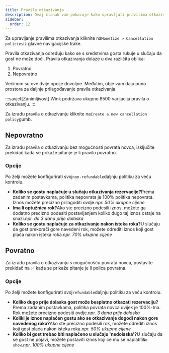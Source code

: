 ```yaml
---
title: Pravila otkazivanja
description: Ovaj članak vam pokazuje kako upravljati pravilima otkazivanja na Winku.
sidebar:
  order: 12
---
```

Za upravljanje pravilima otkazivanja kliknite na`Monetize > Cancellation policies`iz glavne navigacijske trake.

Pravila otkazivanja određuju kako se s sredstvima gosta rukuje u slučaju da gost ne može doći. Pravila otkazivanja dolaze u dva različita oblika:

1. Povratno
2. Nepovratno

Većinom su ove dvije opcije dovoljne. Međutim, obje vam daju puno prostora za daljnje prilagođavanje pravila otkazivanja.

:::savjet\[Zanimljivost]
Wink podržava ukupno 8500 varijacija pravila o otkazivanju.
:::

Za izradu pravila o otkazivanju kliknite na`Create a new cancellation policy`gumb.

## Nepovratno

Za izradu pravila o otkazivanju bez mogućnosti povrata novca, isključite prekidač kada se prikaže pitanje je li pravilo povratno.

### Opcije

Po želji možete konfigurirati svoj`non-refundable`daljnju politiku za veću kontrolu.

* **Koliko se gostu naplaćuje u slučaju otkazivanja rezervacije?**&#x50;rema zadanim postavkama, politika nepovrata je 100% politika nepovrata. Iznos možete precizno prilagoditi ovdje.*npr. 50% ukupne cijene*
* **Ima li optužnica rok?**&#x41;ko ste precizno podesili iznos, možete ga dodatno precizno podesiti postavljanjem koliko dugo taj iznos ostaje na snazi.*npr. do 3 dana prije dolaska*
* **Koliko se gostu naplaćuje za otkazivanje nakon isteka roka?**&#x55; slučaju da gost prekorači gore navedeni rok, možete odrediti iznos koji gost plaća nakon isteka roka.*npr. 70% ukupne cijene*

## Povratno

Za izradu pravila o otkazivanju s mogućnošću povrata novca, postavite prekidač na ✅ kada se prikaže pitanje je li polica povratna.

### Opcije

Po želji možete konfigurirati svoj`refundable`daljnju politiku za veću kontrolu.

* **Koliko dugo prije dolaska gost može besplatno otkazati rezervaciju?**&#x50;rema zadanim postavkama, politika povrata novca uvijek je 100%-tna. Rok možete precizno podesiti ovdje.*npr. 3 dana prije dolaska*
* **Koliki je iznos naplaćen gostu ako se otkazivanje dogodi nakon gore navedenog roka?**&#x41;ko ste precizno podesili rok, možete odrediti iznos koji gost plaća nakon isteka roka.*npr. 50% ukupne cijene*
* **Koliko bi gost trebao biti naplaćeno u slučaju 'nedolaska'?**&#x55; slučaju da se gost ne pojavi, možete postaviti iznos koji će mu se naplatiti`No show`.*npr. 100% ukupne cijene*

